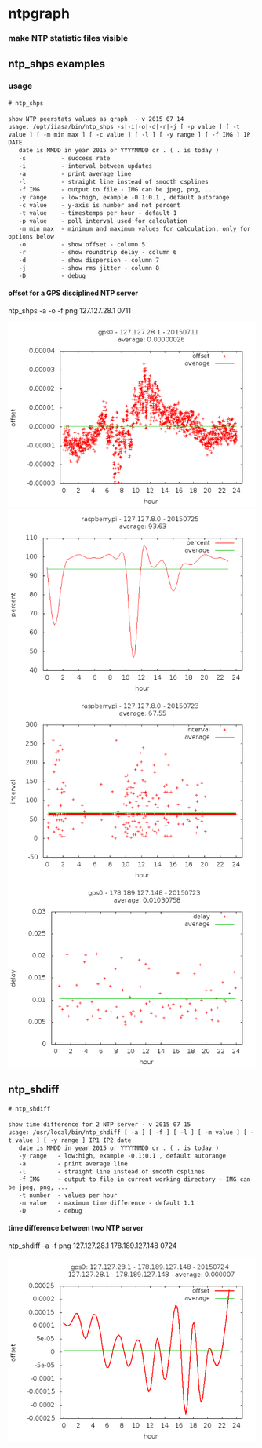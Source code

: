 # ntpgraph

### make NTP statistic files visible 

## ntp_shps examples 

### usage 

    # ntp_shps
     
    show NTP peerstats values as graph  - v 2015 07 14
    usage: /opt/iiasa/bin/ntp_shps -s|-i|-o|-d|-r|-j [ -p value ] [ -t value ] [ -m min max ] [ -c value ] [ -l ] [ -y range ] [ -f IMG ] IP DATE
       date is MMDD in year 2015 or YYYYMMDD or . ( . is today )
       -s          - success rate
       -i          - interval between updates
       -a          - print average line
       -l          - straight line instead of smooth csplines
       -f IMG      - output to file - IMG can be jpeg, png, ...
       -y range    - low:high, example -0.1:0.1 , default autorange
       -c value    - y-axis is number and not percent
       -t value    - timestemps per hour - default 1
       -p value    - poll interval used for calculation
       -m min max  - minimum and maximum values for calculation, only for options below
       -o          - show offset - column 5
       -r          - show roundtrip delay - column 6
       -d          - show dispersion - column 7
       -j          - show rms jitter - column 8
       -D          - debug

#### offset for a GPS disciplined NTP server 

ntp_shps -a -o -f png 127.127.28.1 0711

![](img/plot_7026.png)
![](img/plot_22516.png)
![](img/plot_22693.png)
![](img/plot_7266.png)

## ntp_shdiff 

    # ntp_shdiff
     
    show time difference for 2 NTP server - v 2015 07 15
    usage: /usr/local/bin/ntp_shdiff [ -a ] [ -f ] [ -l ] [ -m value ] [ -t value ] [ -y range ] IP1 IP2 date
       date is MMDD in year 2015 or YYYYMMDD or . ( . is today )
       -y range   - low:high, example -0.1:0.1 , default autorange
       -a         - print average line
       -l         - straight line instead of smooth csplines
       -f IMG     - output to file in current working directory - IMG can be jpeg, png, ...
       -t number  - values per hour
       -m value   - maximum time difference - default 1.1
       -D         - debug

#### time difference between two NTP server 

ntp_shdiff -a -f png 127.127.28.1 178.189.127.148 0724

![](img/plot_7381.png)


